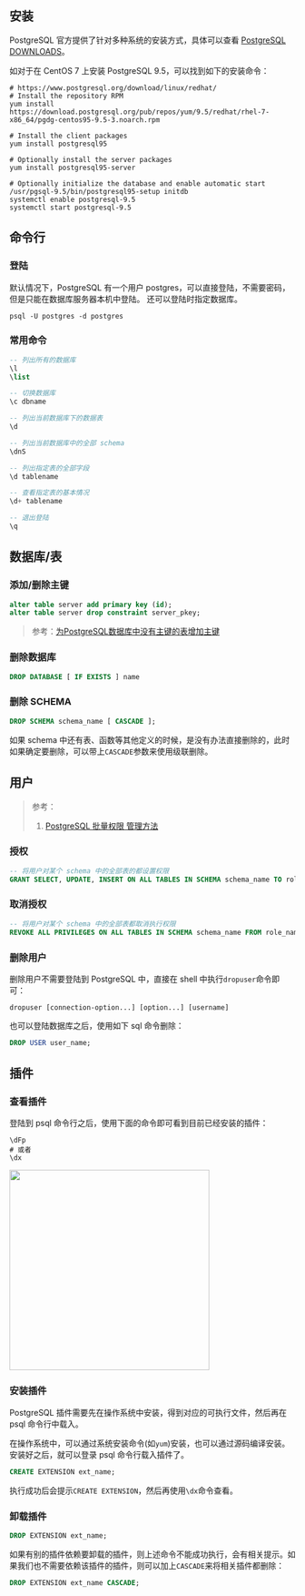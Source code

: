 ## 安装

PostgreSQL 官方提供了针对多种系统的安装方式，具体可以查看 [PostgreSQL DOWNLOADS](https://www.postgresql.org/download/)。

如对于在 CentOS 7 上安装 PostgreSQL 9.5，可以找到如下的安装命令：

```shell
# https://www.postgresql.org/download/linux/redhat/
# Install the repository RPM
yum install https://download.postgresql.org/pub/repos/yum/9.5/redhat/rhel-7-x86_64/pgdg-centos95-9.5-3.noarch.rpm

# Install the client packages
yum install postgresql95

# Optionally install the server packages
yum install postgresql95-server

# Optionally initialize the database and enable automatic start
/usr/pgsql-9.5/bin/postgresql95-setup initdb
systemctl enable postgresql-9.5
systemctl start postgresql-9.5
```

## 命令行

### 登陆

默认情况下，PostgreSQL 有一个用户 postgres，可以直接登陆，不需要密码，但是只能在数据库服务器本机中登陆。 还可以登陆时指定数据库。

```shell
psql -U postgres -d postgres
```

### 常用命令

```sql
-- 列出所有的数据库
\l
\list

-- 切换数据库
\c dbname

-- 列出当前数据库下的数据表
\d

-- 列出当前数据库中的全部 schema
\dnS

-- 列出指定表的全部字段
\d tablename

-- 查看指定表的基本情况
\d+ tablename

-- 退出登陆
\q
```

## 数据库/表

### 添加/删除主键
```sql
alter table server add primary key (id);
alter table server drop constraint server_pkey;
```

> 参考：[为PostgreSQL数据库中没有主键的表增加主键](http://www.sijitao.net/2026.html)

### 删除数据库

```sql
DROP DATABASE [ IF EXISTS ] name
```

### 删除 SCHEMA

```sql
DROP SCHEMA schema_name [ CASCADE ];
```

如果 schema 中还有表、函数等其他定义的时候，是没有办法直接删除的，此时如果确定要删除，可以带上`CASCADE`参数来使用级联删除。

## 用户

> 参考：
> 1. [PostgreSQL 批量权限 管理方法](https://yq.aliyun.com/articles/41512)
### 授权

```sql
-- 将用户对某个 schema 中的全部表的都设置权限
GRANT SELECT, UPDATE, INSERT ON ALL TABLES IN SCHEMA schema_name TO role_name;
```

### 取消授权

```sql
-- 将用户对某个 schema 中的全部表都取消执行权限
REVOKE ALL PRIVILEGES ON ALL TABLES IN SCHEMA schema_name FROM role_name;
```

### 删除用户

删除用户不需要登陆到 PostgreSQL 中，直接在 shell 中执行`dropuser`命令即可：

```shell
dropuser [connection-option...] [option...] [username]
```

也可以登陆数据库之后，使用如下 sql 命令删除：

```sql
DROP USER user_name;
```

## 插件

### 查看插件

登陆到 psql 命令行之后，使用下面的命令即可看到目前已经安装的插件：

```shell
\dFp
# 或者
\dx
```

<img src="http://cnd.qiniu.lin07ux.cn/markdown/1526542496048.png" width="352"/>

### 安装插件

PostgreSQL 插件需要先在操作系统中安装，得到对应的可执行文件，然后再在 psql 命令行中载入。

在操作系统中，可以通过系统安装命令(如`yum`)安装，也可以通过源码编译安装。安装好之后，就可以登录 psql 命令行载入插件了。

```sql
CREATE EXTENSION ext_name;
```

执行成功后会提示`CREATE EXTENSION`，然后再使用`\dx`命令查看。

### 卸载插件

```sql
DROP EXTENSION ext_name;
```

如果有别的插件依赖要卸载的插件，则上述命令不能成功执行，会有相关提示。如果我们也不需要依赖该插件的插件，则可以加上`CASCADE`来将相关插件都删除：

```sql
DROP EXTENSION ext_name CASCADE;
```


